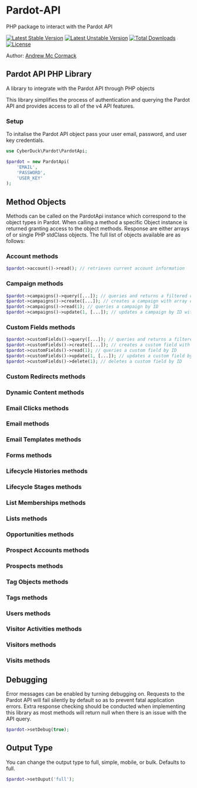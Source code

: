 # Pardot-API
PHP package to interact with the Pardot API

[![Latest Stable Version](https://poser.pugx.org/cyber-duck/pardot-api/v/stable)](https://packagist.org/packages/cyber-duck/pardot-api)
[![Latest Unstable Version](https://poser.pugx.org/cyber-duck/pardot-api/v/unstable)](https://packagist.org/packages/cyber-duck/pardot-api)
[![Total Downloads](https://poser.pugx.org/cyber-duck/pardot-api/downloads)](https://packagist.org/packages/cyber-duck/pardot-api)
[![License](https://poser.pugx.org/cyber-duck/pardot-api/license)](https://packagist.org/packages/cyber-duck/pardot-api)

Author: [Andrew Mc Cormack](https://github.com/Andrew-Mc-Cormack)

## Pardot API PHP Library

A library to integrate with the Pardot API through PHP objects

This library simplifies the process of authentication and querying the Pardot API and provides access to all of the v4 API features.

### Setup

To initalise the Pardot API object pass your user email, password, and user key credentials.

```php
use CyberDuck\Pardot\PardotApi;

$pardot = new PardotApi(
    'EMAIL',
    'PASSWORD',
    'USER_KEY'
);
```

## Method Objects

Methods can be called on the PardotApi instance which correspond to the object types in Pardot. 
When calling a method a specific Object instance is returned granting access to the object methods.
Response are either arrays of or single PHP stdClass objects.
The full list of objects available are as follows:

### Account methods

```php
$pardot->account()->read(); // retrieves current account information
```

### Campaign methods

```php
$pardot->campaigns()->query([...]); // queries and returns a filtered campaign list
$pardot->campaigns()->create([...]); // creates a campaign with array data
$pardot->campaigns()->read(1); // queries a campaign by ID
$pardot->campaigns()->update(1, [...]); // updates a campaign by ID with array data 
```

### Custom Fields methods

```php
$pardot->customFields()->query([...]); // queries and returns a filtered custom field list
$pardot->customFields()->create([...]); // creates a custom field with array data
$pardot->customFields()->read(1); // queries a custom field by ID
$pardot->customFields()->update(1, [...]); // updates a custom field by ID with array data 
$pardot->customFields()->delete(1); // deletes a custom field by ID
```

### Custom Redirects methods

### Dynamic Content methods

### Email Clicks methods

### Email methods

### Email Templates methods

### Forms methods

### Lifecycle Histories methods

### Lifecycle Stages methods

### List Memberships methods

### Lists methods

### Opportunities methods

### Prospect Accounts methods

### Prospects methods

### Tag Objects methods

### Tags methods

### Users methods

### Visitor Activities methods

### Visitors methods

### Visits methods

## Debugging

Error messages can be enabled by turning debugging on. Requests to the Pardot API will fail silently by default so as to prevent
fatal application errors. Extra response checking should be conducted when implementing this library as most methods will return
null when there is an issue with the API query.

```php
$pardot->setDebug(true);
```

## Output Type

You can change the output type to full, simple, mobile, or bulk. Defaults to full.

```php
$pardot->setOuput('full');
```

